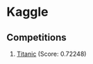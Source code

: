 # Kaggle

## Competitions
1. [Titanic](https://github.com/PCHSCodingClub/Kaggle/tree/master/Titanic) (Score: 0.72248)